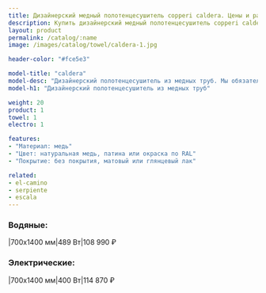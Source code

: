 ```yaml
---
title: Дизайнерский медный полотенцесушитель copperi caldera. Цены и размеры.
description: Купить дизайнерский медный полотенцесушитель copperi caldera в Москве по цене производителя.
layout: product
permalink: /catalog/:name
image: /images/catalog/towel/caldera-1.jpg

header-color: "#fce5e3"

model-title: "caldera"
model-desc: "Дизайнерский полотенцесушитель из медных труб. Мы обязательно когда-нибудь придумаем крутое описание для этой модели, но сейчас совсем не до того. Посмотрите пока на картинки, всё и так понятно. А если не понятно, позвоните нам и мы всё расскажем. Или напишите, если не любите звонить."
model-h1: "Дизайнерский полотенцесушитель из медных труб"

weight: 20
product: 1
towel: 1
electro: 1

features:
- "Материал: медь"
- "Цвет: натуральная медь, патина или окраска по RAL"
- "Покрытие: без покрытия, матовый или глянцевый лак"

related:
- el-camino
- serpiente
- escala
---
```

### Водяные:

|700x1400 мм|489 Вт|108 990 ₽

### Электрические:

|700x1400 мм|400 Вт|114 870 ₽
